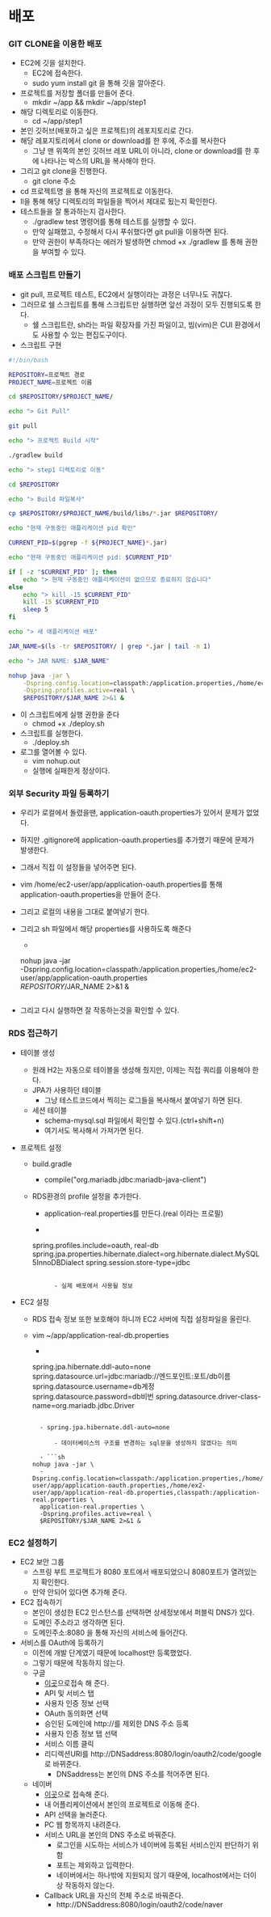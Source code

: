 # 배포

### GIT CLONE을 이용한 배포

- EC2에 깃을 설치한다.
    - EC2에 접속한다.
    - sudo yum install git 을 통해 깃을 깔아준다.
- 프로젝트를 저장할 폴더를 만들어 준다.
    - mkdir ~/app && mkdir ~/app/step1
- 해당 디렉토리로 이동한다.
    - cd ~/app/step1
- 본인 깃허브(배포하고 싶은 프로젝트)의 레포지토리로 간다.
- 해당 레포지토리에서 clone or download를 한 후에, 주소를 복사한다
    - 그냥 맨 위쪽의 본인 깃허브 레포 URL이 아니라, clone or download를 한 후에 나타나는 박스의 URL을 복사해야 한다.
- 그리고 git clone을 진행한다.
    - git clone 주소
- cd 프로젝트명 을 통해 자신의 프로젝트로 이동한다.
- ll을 통해 해당 디렉토리의 파일들을 찍어서 제대로 됬는지 확인한다.
- 테스트들을 잘 통과하는지 검사한다.
    - ./gradlew test 명령어를 통해 테스트를 실행할 수 있다.
    - 만약 실패했고, 수정해서 다시 푸쉬했다면 git pull을 이용하면 된다.
    - 만약 권한이 부족하다는 에러가 발생하면 chmod +x ./gradlew 를 통해 권한을 부여할 수 있다.

### 배포 스크립트 만들기

- git pull, 프로젝트 테스트, EC2에서 실행이라는 과정은 너무나도 귀찮다.
- 그러므로 쉘 스크립트를 통해 스크립트만 실행하면 앞선 과정이 모두 진행되도록 한다.
    - 쉘 스크립트란, sh라는 파일 확장자를 가진 파일이고, 빔(vim)은 CUI 환경에서도 사용할 수 있는 편집도구이다.
- 스크립트 구현

``` sh
#!/bin/bash

REPOSITORY=프로젝트 경로
PROJECT_NAME=프로젝트 이름

cd $REPOSITORY/$PROJECT_NAME/

echo "> Git Pull"

git pull

echo "> 프로젝트 Build 시작"

./gradlew build

echo "> step1 디렉토리로 이동"

cd $REPOSITORY

echo "> Build 파일복사"

cp $REPOSITORY/$PROJECT_NAME/build/libs/*.jar $REPOSITORY/

echo "현재 구동중인 애플리케이션 pid 확인"

CURRENT_PID=$(pgrep -f ${PROJECT_NAME}*.jar)

echo "현재 구동중인 애플리케이션 pid: $CURRENT_PID"

if [ -z "$CURRENT_PID" ]; then
	echo "> 현재 구동중인 애플리케이션이 없으므로 종료하지 않습니다"
else
	echo "> kill -15 $CURRENT_PID"
	kill -15 $CURRENT_PID
	sleep 5
fi

echo "> 새 애플리케이션 배포"

JAR_NAME=$(ls -tr $REPOSITORY/ | grep *.jar | tail -n 1)

echo "> JAR NAME: $JAR_NAME"

nohup java -jar \
	-Dspring.config.location=classpath:/application.properties,/home/ec2-user/app/application-oauth.properties \
	-Dspring.profiles.active=real \
	$REPOSITORY/$JAR_NAME 2>&1 &
```

- 이 스크립트에게 실행 권한을 준다
    - chmod +x ./deploy.sh
- 스크립트를 실행한다.
    - ./deploy.sh
- 로그를 열어볼 수 있다.
    - vim nohup.out
    - 실행에 실패한게 정상이다.

### 외부 Security 파일 등록하기

- 우리가 로컬에서 돌렸을땐, application-oauth.properties가 있어서 문제가 없었다.
- 하지만 .gitignore에 application-oauth.properties를 추가했기 때문에 문제가 발생한다.

- 그래서 직접 이 설정들을 넣어주면 된다.

- vim /home/ec2-user/app/application-oauth.properties를 통해 application-oauth.properties을 만들어 준다.

- 그리고 로컬의 내용을 그대로 붙여넣기 한다.

- 그리고 sh 파일에서 해당 properties를 사용하도록 해준다

    - ```sh
    nohup java -jar \
    		-Dspring.config.location=classpath:/application.properties,/home/ec2-user/app/application-oauth.properties \
    		$REPOSITORY/$JAR_NAME 2>&1 &
    ```

- 그리고 다시 실행하면 잘 작동하는것을 확인할 수 있다.

### RDS 접근하기

- 테이블 생성

    - 원래 H2는 자동으로 테이블을 생성해 줬지만, 이제는 직접 쿼리를 이용해야 한다.
    - JPA가 사용하던 테이블
        - 그냥 테스트코드에서 찍히는 로그들을 복사해서 붙여넣기 하면 된다.
    - 세션 테이블
        - schema-mysql.sql 파일에서 확인할 수 있다.(ctrl+shift+n)
        - 여기서도 복사해서 가져가면 된다.

- 프로젝트 설정

    - build.gradle

        - compile("org.mariadb.jdbc:mariadb-java-client")

    - RDS환경의 profile 설정을 추가한다.

        - application-real.properties를 만든다.(real 이라는 프로필)

        - ```properties
      spring.profiles.include=oauth, real-db
      spring.jpa.properties.hibernate.dialect=org.hibernate.dialect.MySQL5InnoDBDialect
      spring.session.store-type=jdbc
      ```

            - 실제 배포에서 사용될 정보

- EC2 설정

    - RDS 접속 정보 또한 보호해야 하니까 EC2 서버에 직접 설정파일을 올린다.

    - vim ~/app/application-real-db.properties

        - ```properties
      spring.jpa.hibernate.ddl-auto=none
      spring.datasource.url=jdbc:mariadb://엔드포인트:포트/db이름
      spring.datasource.username=db계정
      spring.datasource.password=db비번
      spring.datasource.driver-class-name=org.mariadb.jdbc.Driver
      ```

        - spring.jpa.hibernate.ddl-auto=none

            - 데이터베이스의 구조를 변경하는 sql문을 생성하지 않겠다는 의미

        - ```sh
      nohup java -jar \
      	-Dspring.config.location=classpath:/application.properties,/home/ec2-user/app/application-oauth.properties,/home/ex2-user/app/application-real-db.properties,classpath:/application-real.properties \
      	application-real.properties \
      	-Dspring.profiles.active=real \
      	$REPOSITORY/$JAR_NAME 2>&1 &
      ```

### EC2 설정하기

- EC2 보안 그룹
    - 스프링 부트 프로젝트가 8080 포트에서 배포되었으니 8080포트가 열려있는지 확인한다.
    - 만약 안되어 있다면 추가해 준다.
- EC2 접속하기
    - 본인이 생성한 EC2 인스턴스를 선택하면 상세정보에서 퍼블릭 DNS가 있다.
    - 도메인 주소라고 생각하면 된다.
    - 도메인주소:8080 을 통해 자신의 서비스에 들어간다.
- 서비스를 OAuth에 등록하기
    - 이전에 개발 단계였기 때문에 localhost만 등록했었다.
    - 그렇기 때문에 작동하지 않는다.
    - 구글
        - <a href="https://console.cloud.google.com/home/dashboard">이곳</a>으로접속 해 준다.
        - API 및 서비스 탭
        - 사용자 인증 정보 선택
        - OAuth 동의화면 선택
        - 승인된 도메인에 http://를 제외한 DNS 주소 등록
        - 사용자 인증 정보 탭 선택
        - 서비스 이름 클릭
        - 리디렉션URI를 http://DNSaddress:8080/login/oauth2/code/google 로 바뀌준다.
            - DNSaddress는 본인의 DNS 주소를 적어주면 된다.
    - 네이버
        - <a href="https://developers.naver.com/apps/#/myapps">이곳</a>으로 접속해 준다.
        - 내 어플리케이션에서 본인의 프로젝트로 이동해 준다.
        - API 선택을 눌러준다.
        - PC 웹 항목까지 내려준다.
        - 서비스 URL을 본인의 DNS 주소로 바꿔준다.
            - 로그인을 시도하는 서비스가 네이버에 등록된 서비스인지 판단하기 위함
            - 포트는 제외하고 입력한다.
            - 네이버에서는 하나밖에 지원되지 않기 때문에, localhost에서는 더이상 작동하지 않는다.
        - Callback URL을 자신의 전체 주소로 바꿔준다.
            - http://DNSaddress:8080/login/oauth2/code/naver

